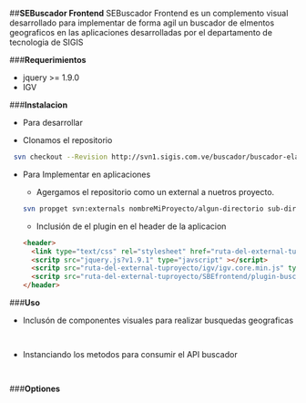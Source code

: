 
##**SEBuscador Frontend**
SEBuscador Frontend es un complemento visual desarrollado para implementar de forma agil un buscador de elmentos geograficos en las aplicaciones desarrolladas por el departamento de tecnologia de SIGIS 

###**Requerimientos**

 * jquery >= 1.9.0
 * IGV

###**Instalacion**

 * Para desarrollar
 
  * Clonamos el repositorio

   ```sh
    svn checkout --Revision http://svn1.sigis.com.ve/buscador/buscador-elasticsearch/SBEfrontend
   ```

* Para Implementar en aplicaciones
 
  * Agergamos el repositorio como un external a nuetros proyecto.

   ```sh
   svn propget svn:externals nombreMiProyecto/algun-directorio sub-directorio-de-los-external http://svn1.sigis.com.ve/buscador/buscador-elasticsearch/SBEfrontend
   ```
   
  * Inclusión de el plugin en el header de la aplicacion
   
   ```html
   <header>
     <link type="text/css" rel="stylesheet" href="ruta-del-external-tuproyecto/SBEfrontend/plugin-buscador.min.css" />
     <scritp src="jquery.js?v1.9.1" type="javscript" ></script>
     <scritp src="ruta-del-external-tuproyecto/igv/igv.core.min.js" type="javscript" ></script>
     <scritp src="ruta-del-external-tuproyecto/SBEfrontend/plugin-buscador.min.js" type="javscript" ></script>
   </header>
   ```
###**Uso**
- Inclusón de componentes visuales para realizar busquedas geograficas

```javascript
 
 ```
 - Instanciando los metodos para consumir el API buscador
```javascript
 
 ```
###**Optiones**
